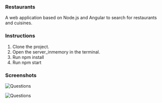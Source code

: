 ### Restaurants
A web application based on Node.js and Angular to search for restaurants and cuisines.

### Instructions
1. Clone the project.
2. Open the server_inmemory in the terminal.
3. Run npm install
4. Run npm start

### Screenshots
![Questions](https://raw.githubusercontent.com/rohitkori/restaurant_search_app/master/server/screenshots/restaurant2.png)

![Questions](https://raw.githubusercontent.com/rohitkori/restaurant_search_app/master/server/screenshots/restaurant1.png)
